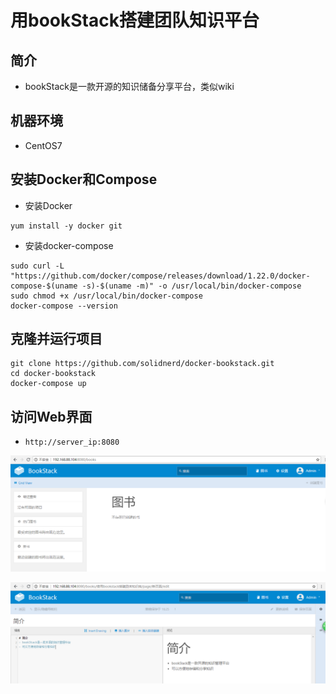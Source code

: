 # 用bookStack搭建团队知识平台

## 简介

* bookStack是一款开源的知识储备分享平台，类似wiki

## 机器环境

* CentOS7

## 安装Docker和Compose

* 安装Docker

```text
yum install -y docker git
```

* 安装docker-compose

```text
sudo curl -L "https://github.com/docker/compose/releases/download/1.22.0/docker-compose-$(uname -s)-$(uname -m)" -o /usr/local/bin/docker-compose
sudo chmod +x /usr/local/bin/docker-compose
docker-compose --version
```

## 克隆并运行项目

```text
git clone https://github.com/solidnerd/docker-bookstack.git
cd docker-bookstack
docker-compose up
```

## 访问Web界面

* `http://server_ip:8080`

![](../.gitbook/assets/1%20%282%29.PNG)

![](../.gitbook/assets/2%20%281%29.PNG)

